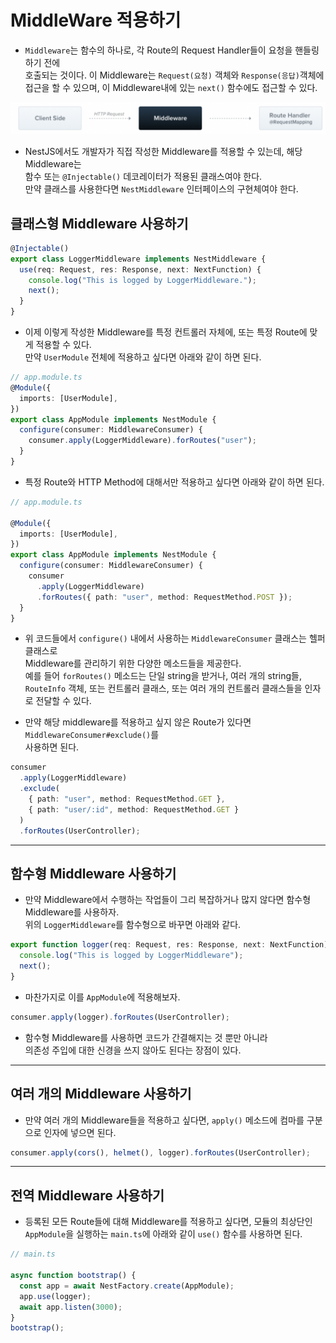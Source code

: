 <h1>MiddleWare 적용하기</h1>

- `Middleware`는 함수의 하나로, 각 Route의 Request Handler들이 요청을 핸들링 하기 전에  
  호출되는 것이다. 이 Middleware는 `Request(요청)` 객체와 `Response(응답)`객체에  
  접근을 할 수 있으며, 이 Middleware내에 있는 `next()` 함수에도 접근할 수 있다.

![picture 1](../images/9482f67f52fb1e2f57a9e20aadf1a0a9cd13c2b84af7d0d78a32227e4a975995.png)

- NestJS에서도 개발자가 직접 작성한 Middleware를 적용할 수 있는데, 해당 Middleware는  
  함수 또는 `@Injectable()` 데코레이터가 적용된 클래스여야 한다.  
  만약 클래스를 사용한다면 `NestMiddleware` 인터페이스의 구현체여야 한다.

<h2>클래스형 Middleware 사용하기</h2>

```ts
@Injectable()
export class LoggerMiddleware implements NestMiddleware {
  use(req: Request, res: Response, next: NextFunction) {
    console.log("This is logged by LoggerMiddleware.");
    next();
  }
}
```

- 이제 이렇게 작성한 Middleware를 특정 컨트롤러 자체에, 또는 특정 Route에 맞게 적용할 수 있다.  
  만약 `UserModule` 전체에 적용하고 싶다면 아래와 같이 하면 된다.

```ts
// app.module.ts
@Module({
  imports: [UserModule],
})
export class AppModule implements NestModule {
  configure(consumer: MiddlewareConsumer) {
    consumer.apply(LoggerMiddleware).forRoutes("user");
  }
}
```

- 특정 Route와 HTTP Method에 대해서만 적용하고 싶다면 아래와 같이 하면 된다.

```ts
// app.module.ts

@Module({
  imports: [UserModule],
})
export class AppModule implements NestModule {
  configure(consumer: MiddlewareConsumer) {
    consumer
      .apply(LoggerMiddleware)
      .forRoutes({ path: "user", method: RequestMethod.POST });
  }
}
```

- 위 코드들에서 `configure()` 내에서 사용하는 `MiddlewareConsumer` 클래스는 헬퍼 클래스로  
  Middleware를 관리하기 위한 다양한 메소드들을 제공한다.  
  예를 들어 `forRoutes()` 메소드는 단일 string을 받거나, 여러 개의 string들,  
  `RouteInfo` 객체, 또는 컨트롤러 클래스, 또는 여러 개의 컨트롤러 클래스들을 인자로 전달할 수 있다.

- 만약 해당 middleware를 적용하고 싶지 않은 Route가 있다면 `MiddlewareConsumer#exclude()`를  
  사용하면 된다.

```ts
consumer
  .apply(LoggerMiddleware)
  .exclude(
    { path: "user", method: RequestMethod.GET },
    { path: "user/:id", method: RequestMethod.GET }
  )
  .forRoutes(UserController);
```

<hr/>

<h2>함수형 Middleware 사용하기</h2>

- 만약 Middleware에서 수행하는 작업들이 그리 복잡하거나 많지 않다면 함수형 Middleware를 사용하자.  
  위의 `LoggerMiddleware`를 함수형으로 바꾸면 아래와 같다.

```ts
export function logger(req: Request, res: Response, next: NextFunction) {
  console.log("This is logged by LoggerMiddleware");
  next();
}
```

- 마찬가지로 이를 `AppModule`에 적용해보자.

```ts
consumer.apply(logger).forRoutes(UserController);
```

- 함수형 Middleware를 사용하면 코드가 간결해지는 것 뿐만 아니라  
  의존성 주입에 대한 신경을 쓰지 않아도 된다는 장점이 있다.

<hr/>

<h2>여러 개의 Middleware 사용하기</h2>

- 만약 여러 개의 Middleware들을 적용하고 싶다면, `apply()` 메소드에 컴마를 구분으로 인자에 넣으면 된다.

```ts
consumer.apply(cors(), helmet(), logger).forRoutes(UserController);
```

<hr/>

<h2>전역 Middleware 사용하기</h2>

- 등록된 모든 Route들에 대해 Middleware를 적용하고 싶다면, 모듈의 최상단인  
  `AppModule`을 실행하는 `main.ts`에 아래와 같이 `use()` 함수를 사용하면 된다.

```ts
// main.ts

async function bootstrap() {
  const app = await NestFactory.create(AppModule);
  app.use(logger);
  await app.listen(3000);
}
bootstrap();
```
